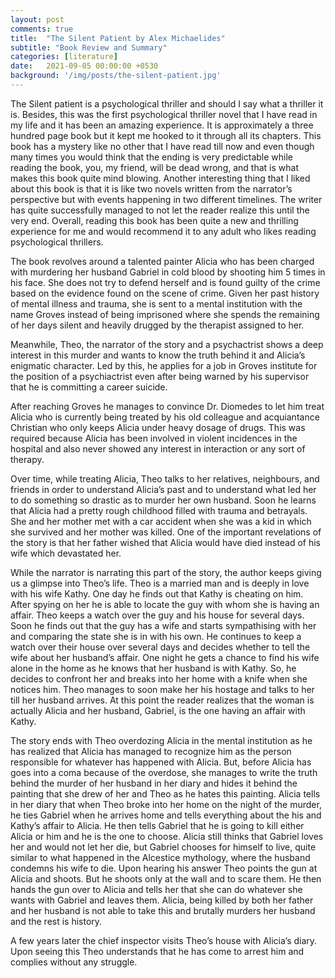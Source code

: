```yaml
---
layout: post
comments: true
title:  "The Silent Patient by Alex Michaelides"
subtitle: "Book Review and Summary"
categories: [literature]
date:   2021-09-05 00:00:00 +0530
background: '/img/posts/the-silent-patient.jpg'
---
```


The Silent patient is a psychological thriller and should I say what a thriller it is.
Besides, this was the first psychological thriller novel that I have read in my life
and it has been an amazing experience. It is approximately a three hundred page book
but it kept me hooked to it through all its chapters. This book has a mystery like no
other that I have read till now and even though many times you would think that the 
ending is very predictable while reading the book, you, my friend, will be dead wrong,
and that is what makes this book quite mind blowing. Another interesting thing that I
liked about this book is that it is like two novels written from the narrator’s
perspective but with events happening in two different timelines. The writer has quite
successfully managed to not let the reader realize this until the very end. Overall,
reading this book has been quite a new and thrilling experience for me and would
recommend it to any adult who likes reading psychological thrillers.

The book revolves around a talented painter Alicia who has been charged with murdering
her husband Gabriel in cold blood by shooting him 5 times in his face. She does not try
to defend herself and is found guilty of the crime based on the evidence found on the
scene of crime. Given her past history of mental illness and trauma, she is sent to a
mental institution with the name Groves instead of being imprisoned where she spends
the remaining of her days silent and heavily drugged by the therapist assigned to her.

Meanwhile, Theo, the narrator of the story and a psychactrist shows a deep interest in
this murder and wants to know the truth behind it and Alicia’s enigmatic character.
Led by this, he applies for a job in Groves institute for the position of a psychiactrist
even after being warned by his supervisor that he is committing a career suicide.

After reaching Groves he manages to convince Dr. Diomedes to let him treat Alicia who
is currently being treated by his old colleague and acquiantance Christian who only
keeps Alicia under heavy dosage of drugs. This was required because Alicia has been 
involved in violent incidences in the hospital and also never showed any interest in 
interaction or any sort of therapy.

Over time, while treating Alicia, Theo talks to her relatives, neighbours, and friends 
in order to understand Alicia’s past and to understand what led her to do something 
so drastic as to murder her own husband. Soon he learns that Alicia had a pretty rough 
childhood filled with trauma and betrayals. She and her mother met with a car accident 
when she was a kid in which she survived and her mother was killed. One of the important 
revelations of the story is that her father wished that Alicia would have died instead 
of his wife which devastated her.

While the narrator is narrating this part of the story, the author keeps giving us a glimpse 
into Theo’s life. Theo is a married man and is deeply in love with his wife Kathy. 
One day he finds out that Kathy is cheating on him. After spying on her he is able to 
locate the guy with whom she is having an affair. Theo keeps a watch over the guy and 
his house for several days. Soon he finds out that the guy has a wife and starts 
sympathising with her and comparing the state she is in with his own. He continues to 
keep a watch over their house over several days and decides whether to tell the wife 
about her husband’s affair. One night he gets a chance to find his wife alone in the 
home as he knows that her husband is with Kathy. So, he decides to confront her and 
breaks into her home with a knife when she notices him. Theo manages to soon make her 
his hostage and talks to her till her husband arrives. At this point the reader realizes 
that the woman is actually Alicia and her husband, Gabriel, is the one having an affair 
with Kathy.

The story ends with Theo overdozing Alicia in the mental institution as he has realized 
that Alicia has managed to recognize him as the person responsible for whatever has 
happened with Alicia. But, before Alicia has goes into a coma because of the overdose, 
she manages to write the truth behind the murder of her husband in her diary and hides 
it behind the painting that she drew of her and Theo as he hates this painting. Alicia 
tells in her diary that when Theo broke into her home on the night of the murder, he ties 
Gabriel when he arrives home and tells everything about the his and Kathy’s affair to 
Alicia. He then tells Gabriel that he is going to kill either Alicia or him and he is 
the one to choose. Alicia still thinks that Gabriel loves her and would not let her die, 
but Gabriel chooses for himself to live, quite similar to what happened in the Alcestice 
mythology, where the husband condemns his wife to die. Upon hearing his answer Theo points 
the gun at Alicia and shoots. But he shoots only at the wall and to scare them. He then 
hands the gun over to Alicia and tells her that she can do whatever she wants with Gabriel 
and leaves them. Alicia, being killed by both her father and her husband is not able to 
take this and brutally murders her husband and the rest is history.

A few years later the chief inspector visits Theo’s house with Alicia’s diary. 
Upon seeing this Theo understands that he has come to arrest him and complies without 
any struggle.
